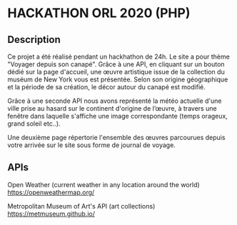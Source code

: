 # HACKATHON ORL 2020 (PHP)

## Description

Ce projet a été réalisé pendant un hackhathon de 24h. Le site a pour thème "Voyager depuis son canapé". Grâce à une API, en cliquant sur un bouton dédié sur la page d'accueil, une œuvre artistique issue de la collection du muséum de New York vous est présentée. Selon son origine géographique et la période de sa création, le décor autour du canapé est modifié.

Grâce à une seconde API nous avons représenté la météo actuelle d'une ville prise au hasard sur le continent d'origine de l’œuvre, à travers une fenêtre dans laquelle s'affiche une image correspondante (temps orageux, grand soleil etc..).

Une deuxième page répertorie l'ensemble des œuvres parcourues depuis votre arrivée sur le site sous forme de journal de voyage.

## APIs

Open Weather (current weather in any location around the world)  
  https://openweathermap.org/

Metropolitan Museum of Art's API (art collections)  
  https://metmuseum.github.io/
